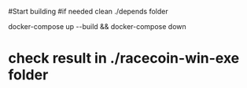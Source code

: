 #Start building
#if needed clean ./depends folder

docker-compose up --build && docker-compose down

# check result in ./racecoin-win-exe folder
